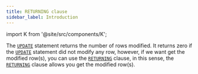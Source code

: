 ```yaml
---
title: RETURNING clause
sidebar_label: Introduction
---
```


import K from '@site/src/components/K';

The [`UPDATE`](/docs/update-statement/update/introduction) statement returns the number of rows modified. It returns zero if the [`UPDATE`](/docs/update-statement/update/introduction) statement did not modify any row, however, if we want get the modified row(s), you can use the [`RETURNING`](/docs/delete-statement/returning/introduction) clause, in this sense, the [`RETURNING`](/docs/delete-statement/returning/introduction) clause allows you get the modified row(s).